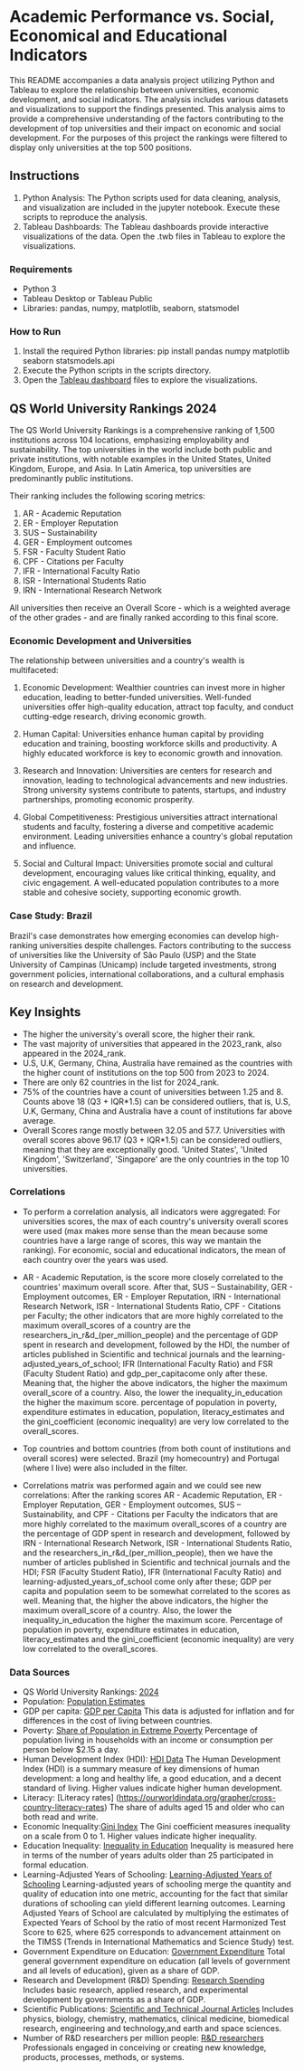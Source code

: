 # Academic Performance vs. Social, Economical and Educational Indicators

This README accompanies a data analysis project utilizing Python and Tableau to explore the relationship between universities, economic development, and social indicators. The analysis includes various datasets and visualizations to support the findings presented. This analysis aims to provide a comprehensive understanding of the factors contributing to the development of top universities and their impact on economic and social development. For the purposes of this project the rankings were filtered to display only universities at the top 500 positions.

## Instructions
1.	Python Analysis: The Python scripts used for data cleaning, analysis, and visualization are included in the jupyter notebook. Execute these scripts to reproduce the analysis.
2.	Tableau Dashboards: The Tableau dashboards provide interactive visualizations of the data. Open the .twb files in Tableau to explore the visualizations.

### Requirements
- Python 3
- Tableau Desktop or Tableau Public 
- Libraries: pandas, numpy, matplotlib, seaborn, statsmodel

### How to Run
1.	Install the required Python libraries: pip install pandas numpy matplotlib seaborn statsmodels.api
2.	Execute the Python scripts in the scripts directory.
3.	Open the [Tableau dashboard](https://public.tableau.com/views/AcademicPerformance_17171028986820/WherearetheTop500UniversitiesintheWorld?:language=pt-BR&publish=yes&:sid=&:display_count=n&:origin=viz_share_link) files to explore the visualizations.

## QS World University Rankings 2024
The QS World University Rankings is a comprehensive ranking of 1,500 institutions across 104 locations, emphasizing employability and sustainability. The top universities in the world include both public and private institutions, with notable examples in the United States, United Kingdom, Europe, and Asia. In Latin America, top universities are predominantly public institutions.

Their ranking includes the following scoring metrics:
1. AR - Academic Reputation
2. ER - Employer Reputation
3. SUS – Sustainability
4. GER - Employment outcomes
5. FSR - Faculty Student Ratio 
6. CPF - Citations per Faculty 
7. IFR - International Faculty Ratio
8. ISR - International Students Ratio 
9. IRN - International Research Network 

All universities then receive an Overall Score - which is a weighted average of the other grades - and are finally ranked according to this final score.

### Economic Development and Universities
The relationship between universities and a country's wealth is multifaceted:

1.	Economic Development:
Wealthier countries can invest more in higher education, leading to better-funded universities.
Well-funded universities offer high-quality education, attract top faculty, and conduct cutting-edge research, driving economic growth.

2.	Human Capital:
Universities enhance human capital by providing education and training, boosting workforce skills and productivity.
A highly educated workforce is key to economic growth and innovation.

3.	Research and Innovation:
Universities are centers for research and innovation, leading to technological advancements and new industries.
Strong university systems contribute to patents, startups, and industry partnerships, promoting economic prosperity.

4.	Global Competitiveness:
Prestigious universities attract international students and faculty, fostering a diverse and competitive academic environment.
Leading universities enhance a country's global reputation and influence.

5.	Social and Cultural Impact:
Universities promote social and cultural development, encouraging values like critical thinking, equality, and civic engagement.
A well-educated population contributes to a more stable and cohesive society, supporting economic growth.

### Case Study: Brazil
Brazil's case demonstrates how emerging economies can develop high-ranking universities despite challenges. Factors contributing to the success of universities like the University of São Paulo (USP) and the State University of Campinas (Unicamp) include targeted investments, strong government policies, international collaborations, and a cultural emphasis on research and development.

## Key Insights
- The higher the university's overall score, the higher their rank.
- The vast majority of universities that appeared in the 2023_rank, also appeared in the 2024_rank.
- U.S, U.K, Germany, China, Australia have remained as the countries with the higher count of institutions on the top 500 from 2023 to 2024.
- There are only 62 countries in the list for 2024_rank.
- 75% of the countries have a count of universities between 1.25 and 8. Counts above 18 (Q3 + IQR*1.5) can be considered outliers, that is, U.S, U.K, Germany, China and Australia have a count of institutions far above average.
- Overall Scores range mostly between 32.05 and 57.7. Universities with overall scores above 96.17 (Q3 + IQR*1.5) can be considered outliers, meaning that they are exceptionally good.
'United States', 'United Kingdom', 'Switzerland', 'Singapore' are the only countries in the top 10 universities.

### Correlations
- To perform a correlation analysis, all indicators were aggregated:
  For universities scores, the max of each country's university overall scores were used (max makes more sense than the mean because some countries have a large range of scores, this way we mantain the ranking).
  For economic, social and educational indicators, the mean of each country over the years was used.
- AR - Academic Reputation, is the score more closely correlated to the countries' maximum overall score. After that, SUS – Sustainability, GER - Employment outcomes,  ER - Employer Reputation, IRN - International Research Network, ISR - International Students Ratio, CPF - Citations per Faculty; the other indicators that are more highly correlated to the maximum overall_scores of a country are the researchers_in_r&d_(per_million_people) and the percentage of GDP spent in research and development, followed by the HDI,  the  number of articles published in Scientific and technical journals and the learning-adjusted_years_of_school;  IFR (International Faculty Ratio) and FSR (Faculty Student Ratio) and gdp_per_capitacome only after these. Meaning that, the higher the above indicators, the higher the maximum overall_score of a country. Also, the lower the inequality_in_education the higher the maximum score. percentage of population in poverty, expenditure estimates in education, population, literacy_estimates and the gini_coefficient (economic inequality) are very low correlated to the overall_scores.

- Top countries and bottom countries (from both count of institutions and overall scores) were selected. Brazil (my homecountry) and Portugal (where I live) were also included in the filter.
- Correlations matrix was performed again and we could see new correlations:
After the ranking scores AR - Academic Reputation, ER - Employer Reputation, GER - Employment outcomes, SUS – Sustainability, and CPF - Citations per Faculty
the indicators that are more highly correlated to the maximum overall_scores of a country are the percentage of GDP spent in research and development, followed by IRN - International Research Network, ISR - International Students Ratio, and the researchers_in_r&d_(per_million_people), then we have the  number of articles published in Scientific and technical journals and the HDI; FSR (Faculty Student Ratio), IFR (International Faculty Ratio) and learning-adjusted_years_of_school come only after these; GDP per capita and population seem to be somewhat correlated to the scores as well. Meaning that, the higher the above indicators, the higher the maximum overall_score of a country. Also, the lower the inequality_in_education the higher the maximum score. Percentage of population in poverty, expenditure estimates in education, literacy_estimates and the gini_coefficient (economic inequality) are very low correlated to the overall_scores.

### Data Sources
- QS World University Rankings: [2024](https://www.topuniversities.com/world-university-rankings/2024)
- Population: [Population Estimates](https://ourworldindata.org/grapher/population-with-un-projections?country=BRA~PRT~AGO~MOZ~CPV~GNB~STP~TLS )
- GDP per capita: [GDP per Capita](https://ourworldindata.org/grapher/gdp-per-capita-maddison)
    This data is adjusted for inflation and for differences in the cost of living between countries.    
- Poverty: [Share of Population in Extreme Poverty](https://ourworldindata.org/grapher/share-of-population-in-extreme-poverty?tab=chart&country=BRA~PRT )
    Percentage of population living in households with an income or consumption per person below $2.15 a day.
- Human Development Index (HDI): [HDI Data](https://ourworldindata.org/grapher/human-development-index)
    The Human Development Index (HDI) is a summary measure of key dimensions of human development: a long and healthy life, a good education, and a decent standard of living. Higher values indicate higher human development.
- Literacy: [Literacy rates] (https://ourworldindata.org/grapher/cross-country-literacy-rates)
    The share of adults aged 15 and older who can both read and write.
- Economic Inequality:[Gini Index](https://ourworldindata.org/grapher/economic-inequality-gini-index?time=2023&country=~BRA)
    The Gini coefficient measures inequality on a scale from 0 to 1. Higher values indicate higher inequality.
- Education Inequality: [Inequality in Education](https://ourworldindata.org/grapher/inequality-in-education)
    Inequality is measured here in terms of the number of years adults older than 25 participated in formal education.
- Learning-Adjusted Years of Schooling: [Learning-Adjusted Years of Schooling](https://ourworldindata.org/grapher/learning-adjusted-years-of-school-lays)
    Learning-adjusted years of schooling merge the quantity and quality of education into one metric, accounting for the fact that similar durations of schooling can yield different learning outcomes. Learning Adjusted Years of School are calculated by multiplying the estimates of Expected Years of School by the ratio of most recent Harmonized Test Score to 625, where 625 corresponds to advancement attainment on the TIMSS (Trends in International Mathematics and Science Study) test.
- Government Expenditure on Education: [Government Expenditure](https://ourworldindata.org/grapher/total-government-expenditure-on-education-gdp)
    Total general government expenditure on education (all levels of government and all levels of education), given as a share of GDP.
- Research and Development (R&D) Spending: [Research Spending](https://ourworldindata.org/grapher/research-spending-gdp)
    Includes basic research, applied research, and experimental development by governments as a share of GDP.
- Scientific Publications: [Scientific and Technical Journal Articles](https://ourworldindata.org/grapher/scientific-and-technical-journal-articles)
    Includes physics, biology, chemistry, mathematics, clinical medicine, biomedical research, engineering and technology,and earth and space sciences.
- Number of R&D researchers per million people: [R&D researchers](https://ourworldindata.org/grapher/researchers-in-rd-per-million-people)
    Professionals engaged in conceiving or creating new knowledge, products, processes, methods, or systems.
